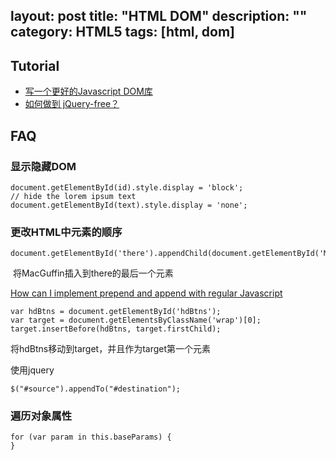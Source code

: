layout: post
title: "HTML DOM"
description: ""
category: HTML5
tags: [html, dom]
---

## Tutorial

- [写一个更好的Javascript DOM库](http://www.admin10000.com/document/3883.html)
- [如何做到 jQuery-free？](http://www.ruanyifeng.com/blog/2013/05/jquery-free.html)

## FAQ

### 显示隐藏DOM

    document.getElementById(id).style.display = 'block';
    // hide the lorem ipsum text
    document.getElementById(text).style.display = 'none';

### 更改HTML中元素的顺序

    document.getElementById('there').appendChild(document.getElementById('MacGuffin'));
​
将MacGuffin插入到there的最后一个元素

[How can I implement prepend and append with regular Javascript](http://stackoverflow.com/questions/3391576/how-can-i-implement-prepend-and-append-with-regular-javascript)

    var hdBtns = document.getElementById('hdBtns');
    var target = document.getElementsByClassName('wrap')[0];
    target.insertBefore(hdBtns, target.firstChild);

将hdBtns移动到target，并且作为target第一个元素

使用jquery

    $("#source").appendTo("#destination");

### 遍历对象属性

    for (var param in this.baseParams) {
    }
